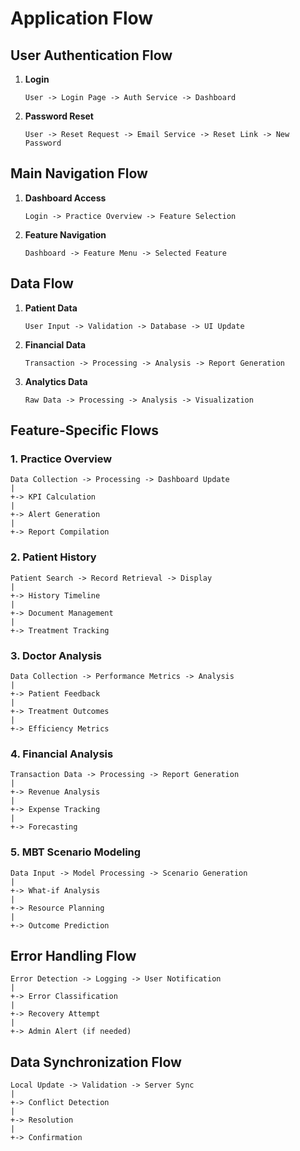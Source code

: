# Application Flow

## User Authentication Flow

1. **Login**
   ```
   User -> Login Page -> Auth Service -> Dashboard
   ```

2. **Password Reset**
   ```
   User -> Reset Request -> Email Service -> Reset Link -> New Password
   ```

## Main Navigation Flow

1. **Dashboard Access**
   ```
   Login -> Practice Overview -> Feature Selection
   ```

2. **Feature Navigation**
   ```
   Dashboard -> Feature Menu -> Selected Feature
   ```

## Data Flow

1. **Patient Data**
   ```
   User Input -> Validation -> Database -> UI Update
   ```

2. **Financial Data**
   ```
   Transaction -> Processing -> Analysis -> Report Generation
   ```

3. **Analytics Data**
   ```
   Raw Data -> Processing -> Analysis -> Visualization
   ```

## Feature-Specific Flows

### 1. Practice Overview
```
Data Collection -> Processing -> Dashboard Update
|
+-> KPI Calculation
|
+-> Alert Generation
|
+-> Report Compilation
```

### 2. Patient History
```
Patient Search -> Record Retrieval -> Display
|
+-> History Timeline
|
+-> Document Management
|
+-> Treatment Tracking
```

### 3. Doctor Analysis
```
Data Collection -> Performance Metrics -> Analysis
|
+-> Patient Feedback
|
+-> Treatment Outcomes
|
+-> Efficiency Metrics
```

### 4. Financial Analysis
```
Transaction Data -> Processing -> Report Generation
|
+-> Revenue Analysis
|
+-> Expense Tracking
|
+-> Forecasting
```

### 5. MBT Scenario Modeling
```
Data Input -> Model Processing -> Scenario Generation
|
+-> What-if Analysis
|
+-> Resource Planning
|
+-> Outcome Prediction
```

## Error Handling Flow

```
Error Detection -> Logging -> User Notification
|
+-> Error Classification
|
+-> Recovery Attempt
|
+-> Admin Alert (if needed)
```

## Data Synchronization Flow

```
Local Update -> Validation -> Server Sync
|
+-> Conflict Detection
|
+-> Resolution
|
+-> Confirmation
```